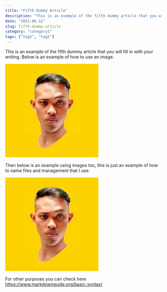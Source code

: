 ```yaml
---
title: "Fifth Dummy Article"
description: "This is an example of the fifth dummy article that you will fill in with your writing. Below is an example of how to use an image."
date: "2021-06-12"
slug: fifth-dummy-article
category: "category1"
tags: ["tag1", "tag2"]
---
```


This is an example of the fifth dummy article that you will fill in with your writing. Below is an example of how to use an image.

![text alt](../images/posts/001-1-profile-fikriwado.png "text hover")

Then below is an example using images too, this is just an example of how to name files and management that I use.

![text alt](../images/posts/001-2-profile-fikriwado-too.png "text hover")

For other purposes you can check here https://www.markdownguide.org/basic-syntax/